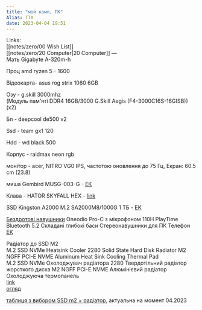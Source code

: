 ```yaml
---
title: "мій комп, ПК"
Alias: ТТХ
date: 2023-04-04 19:51
---
```

Links:  
[[notes/zero/00 Wish List]]  
[[notes/zero/20 Computer|20 Computer]]
—  
Мать Gigabyte A-320m-h

Проц amd ryzen 5 - 1600

Відеокарта-  asus rog strix 1060 6GB

Озу - g.skill 3000mhz  
	(Модуль пам'яті DDR4 16GB/3000 G.Skill Aegis (F4-3000C16S-16GISB)) (x2)

Бп - deepcool de500 v2

Ssd - team gx1 120

Hdd - wd black 500

Корпус - raidmax neon rgb

монітор -  acer, NITRO VG0 IPS, частотою оновлення до 75 Гц, Екран: 60.5 cm (23.8)

миша Gembird MUSG-003-G - [EK](https://ek.ua/ua/GEMBIRD-MUSG-003-G.htm) 

Клава - HATOR SKYFALL HEX -  [link](https://hator.gg/ua/keyboards/skyfall-hex/)

SSD Kingston A2000 M.2 SA2000M8/1000G 1 ТБ - [EK](https://ek.ua/ua/KINGSTON-SA2000M8-1000G.htm)

[Бездротові навушники](https://www.aliexpress.com/item/1005002068507443.html?srcSns=sns_Copy&spreadType=socialShare&bizType=ProductDetail&social_params=60292294992&aff_fcid=3f05cecd2b334853a944c3fb7c155102-1680027694904-06282-_EJSkKIR&tt=MG&aff_fsk=_EJSkKIR&aff_platform=default&sk=_EJSkKIR&aff_trace_key=3f05cecd2b334853a944c3fb7c155102-1680027694904-06282-_EJSkKIR&shareId=60292294992&businessType=ProductDetail&platform=AE&terminal_id=771982ca218f41149b818356ec38463f&afSmartRedirect=y) Oneodio Pro-C з мікрофоном 110H PlayTime Bluetooth 5.2 Складані глибокі баси Стереонавушники для ПК Телефон [EK](https://ek.ua/ua/ONEODIO-STUDIO-WIRELESS-PRO-C.htm)  

Радіатор до SSD M2  
	M.2 SSD NVMe Heatsink Cooler 2280 Solid State Hard Disk Radiator M2 NGFF PCI-E NVME Aluminum Heat Sink Cooling Thermal Pad  
	M.2 SSD NVMe Охолоджувач радіатора 2280 Твердотільний радіатор жорсткого диска M2 NGFF PCI-E NVME Алюмінієвий радіатор Охолоджуюча термопанель  
	[link](https://www.aliexpress.com/item/1005002007083881.html?af=194920_1&cv=43257825&cn=42rrf49ojetncmtdy5dbhq4nf2br3im6&dp=v5_42rrf49ojetncmtdy5dbhq4nf2br3im6&utm_source=epn&utm_medium=cpa&utm_campaign=194920_1&utm_content=43257825&product_id=1005002007083881&afref=https%3A%2F%2Fwww.youtube.com&aff_fcid=95591a0d4fc641b99373db4035556d44-1678641756829-08173-_Eu3hxhH&tt=API&aff_fsk=_Eu3hxhH&aff_platform=api-new-link-generate&sk=_Eu3hxhH&aff_trace_key=95591a0d4fc641b99373db4035556d44-1678641756829-08173-_Eu3hxhH&terminal_id=771982ca218f41149b818356ec38463f&afSmartRedirect=y)  
	[огляд](https://www.youtube.com/watch?v=koKoS3fFXl8)

[таблиця з вибором SSD m2 + радіатор](https://docs.google.com/spreadsheets/d/1yfvjLtVzOzH80liy4rrir38Z8Bqb8vcnpDfJpOjg5YM/edit?usp=sharing), актуальна на момент 04.2023

